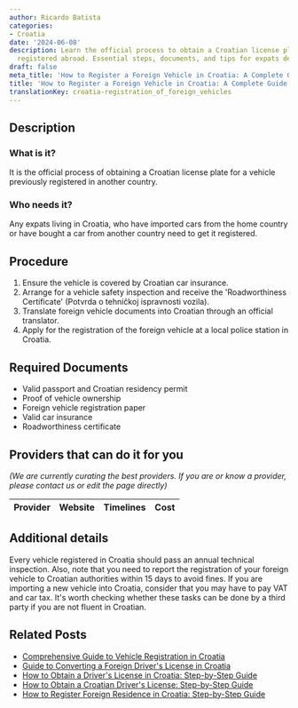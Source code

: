 ```yaml
---
author: Ricardo Batista
categories:
- Croatia
date: '2024-06-08'
description: Learn the official process to obtain a Croatian license plate for cars
  registered abroad. Essential steps, documents, and tips for expats detailed.
draft: false
meta_title: 'How to Register a Foreign Vehicle in Croatia: A Complete Guide'
title: 'How to Register a Foreign Vehicle in Croatia: A Complete Guide'
translationKey: croatia-registration_of_foreign_vehicles
---
```


## Description
### What is it?
It is the official process of obtaining a Croatian license plate for a vehicle previously registered in another country.
### Who needs it?
Any expats living in Croatia, who have imported cars from the home country or have bought a car from another country need to get it registered.

## Procedure
1. Ensure the vehicle is covered by Croatian car insurance.
2. Arrange for a vehicle safety inspection and receive the 'Roadworthiness Certificate' (Potvrda o tehničkoj ispravnosti vozila).
3. Translate foreign vehicle documents into Croatian through an official translator.
4. Apply for the registration of the foreign vehicle at a local police station in Croatia.

## Required Documents
- Valid passport and Croatian residency permit
- Proof of vehicle ownership
- Foreign vehicle registration paper
- Valid car insurance
- Roadworthiness certificate 

## Providers that can do it for you

_(We are currently curating the best providers. If you are or know a provider, please contact us or edit the page directly)_

| Provider        |     Website     |     Timelines    |       Cost      |
| :-------------: | :-------------: |  :-------------: | :-------------: |

## Additional details
Every vehicle registered in Croatia should pass an annual technical inspection. Also, note that you need to report the registration of your foreign vehicle to Croatian authorities within 15 days to avoid fines. If you are importing a new vehicle into Croatia, consider that you may have to pay VAT and car tax. It's worth checking whether these tasks can be done by a third party if you are not fluent in Croatian.


## Related Posts

- [Comprehensive Guide to Vehicle Registration in Croatia](https://tramitit.com/guides/croatia/vehicle_registration/)
- [Guide to Converting a Foreign Driver's License in Croatia](https://tramitit.com/guides/croatia/change_of_drivers_license_for_foreigners/)
- [How to Obtain a Driver's License in Croatia: Step-by-Step Guide](https://tramitit.com/guides/croatia/issuance_of_drivers_license/)
- [How to Obtain a Croatian Driver's License: Step-by-Step Guide](https://tramitit.com/guides/croatia/obtaining_a_drivers_license_for_newcomers/)
- [How to Register Foreign Residence in Croatia: Step-by-Step Guide](https://tramitit.com/guides/croatia/registration_of_foreigners_residence/)